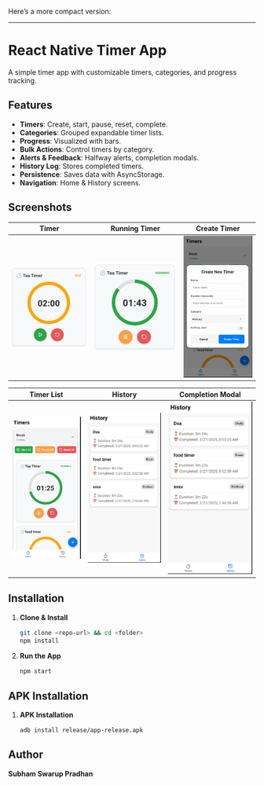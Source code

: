 Here’s a more compact version:

---

# React Native Timer App

A simple timer app with customizable timers, categories, and progress tracking.

## Features

-   **Timers**: Create, start, pause, reset, complete.
-   **Categories**: Grouped expandable timer lists.
-   **Progress**: Visualized with bars.
-   **Bulk Actions**: Control timers by category.
-   **Alerts & Feedback**: Halfway alerts, completion modals.
-   **History Log**: Stores completed timers.
-   **Persistence**: Saves data with AsyncStorage.
-   **Navigation**: Home & History screens.

## Screenshots

|               Timer               |            Running Timer            |            Create Timer            |
| :-------------------------------: | :---------------------------------: | :--------------------------------: |
| ![](assets/screenshots/timer.png) | ![](assets/screenshots/running.png) | ![](assets/screenshots/create.png) |

|                Timer List                 |               History               |          Completion Modal           |
| :---------------------------------------: | :---------------------------------: | :---------------------------------: |
| ![](assets/screenshots/categoryTimer.png) | ![](assets/screenshots/history.png) | ![](assets/screenshots/history.png) |

## Installation

1. **Clone & Install**
    ```sh
    git clone <repo-url> && cd <folder>
    npm install
    ```
2. **Run the App**
    ```sh
    npm start
    ```

## APK Installation

1. **APK Installation**
    ```sh
    adb install release/app-release.apk
    ```

## Author

**Subham Swarup Pradhan**
